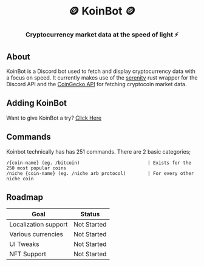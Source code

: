<div align="center">
  <h1>🪙 KoinBot 🪙</h1>
  <h3>Cryptocurrency market data at the speed of light ⚡️</h3>
</div>

## About

KoinBot is a Discord bot used to fetch and display cryptocurrency data with a focus on speed. It currently makes use of the [serenity](https://github.com/serenity-rs/serenity) rust wrapper for the Discord API and the [CoinGecko API](https://www.coingecko.com/en/api/documentation) for fetching cryptocoin market data.

## Adding KoinBot

Want to give KoinBot a try? [Click Here](https://discord.com/api/oauth2/authorize?client_id=817408196053696542&permissions=2147483648&scope=bot+applications.commands)

## Commands

<!-- COMMANDS_START -->

Koinbot technically has has 251 commands. There are 2 basic categories;

```
/{coin-name} (eg. /bitcoin)                         | Exists for the 250 most popular coins
/niche {coin-name} (eg. /niche arb protocol)        | For every other niche coin
```

## Roadmap

| Goal                 |   Status    |
| -------------------- | :---------: |
| Localization support | Not Started |
| Various currencies   | Not Started |
| UI Tweaks            | Not Started |
| NFT Support          | Not Started |
